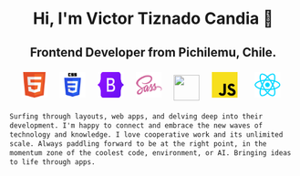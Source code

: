 <h1 align="center">Hi, I'm Victor Tiznado Candia 👋</h1>
<h2 align="center">Frontend Developer from Pichilemu, Chile.</h2>

<div align="center">
<img width="45px" 
    height="45px" 
    style="margin: 5px"
    src="./assets/html5.svg"> &nbsp;
<img width="45px" 
    height="45px" 
    style="margin: 5px"
    src="./assets/Css.svg"> &nbsp;
<img width="45px" 
    height="45px" 
    style="margin: 5px"
    src="./assets/bootstrap.svg"> &nbsp;
<img width="45px" 
    height="45px" 
    style="margin: 5px"
    src="./assets/sass.svg"> &nbsp;
<img width="45px" 
    height="45px" 
    style="margin: 5px"
    src="https://git-scm.com/images/logos/downloads/Git-Icon-1788C.svg"> &nbsp;
<img width="45px" 
    height="45px" 
    style="margin: 5px"
    src="./assets/javascript.svg"> &nbsp; &nbsp;
<img width="45px" 
    height="45px" 
    style="margin: 5px"
    src="./assets/react.svg"> &nbsp;
</div>


    Surfing through layouts, web apps, and delving deep into their development. I'm happy to connect and embrace the new waves of technology and knowledge. I love cooperative work and its unlimited scale. Always paddling forward to be at the right point, in the momentum zone of the coolest code, environment, or AI. Bringing ideas to life through apps.



<!--
**tiznadoc/tiznadoc** is a ✨ _special_ ✨ repository because its `README.md` (this file) appears on your GitHub profile.

Here are some ideas to get you started:

- 🔭 I’m currently working on ...
- 🌱 I’m currently learning ...
- 👯 I’m looking to collaborate on ...
- 🤔 I’m looking for help with ...
- 💬 Ask me about ...
- 📫 How to reach me: ...
- 😄 Pronouns: ...
- ⚡ Fun fact: ...
-->
